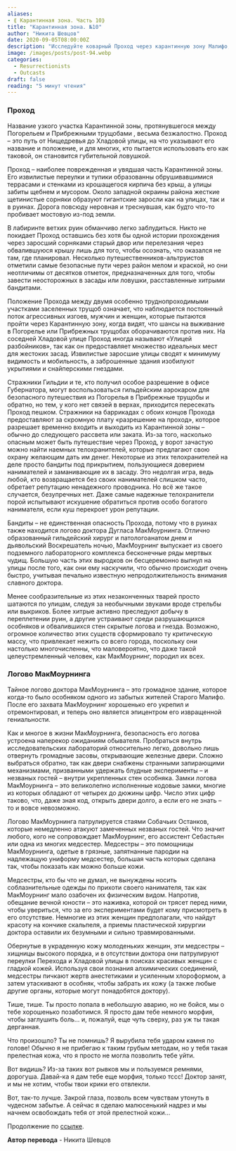 ```yaml
---
aliases: 
- ⟪ Карантинная зона. Часть 10⟫
title: "Карантинная зона. №10"
author: "Никита Шевцов"
date: 2020-09-05T08:00:00Z
description: "Исследуйте коварный Проход через карантинную зону Малифо, путь между трущобами Погореля и набережной. Обветшалые улицы и переулки засыпаны щебнем и заросли колючим сорняком, из-за чего легко заблудиться в лабиринте руин. Остерегайтесь ловушек, расставленных коварными бандитами, и слушайте истории тех, кто отважился на предательское путешествие, пробираясь по опасной местности этой изношенной и забытой части города."
image: /images/posts/post-94.webp
categories: 
  - Resurrectionists
  - Outcasts
draft: false
reading: "5 минут чтения"
---
```


### Проход

Название узкого участка Карантинной зоны, протянувшегося между Погорельем и Прибрежными трущобами , весьма безжалостно. Проход – это путь от Нищедревья до Хладовой улицы, на что указывают его название и положение, и для многих, кто пытается использовать его как таковой, он становится губительной ловушкой.

Проход – наиболее поврежденная и увядшая часть Карантинной зоны. Его извилистые переулки и тупики образованны обрушивавшимися террасами и стенками из крошащегося кирпича без крыш, а улицы забиты щебнем и мусором. Около западной окраины района жесткие щетинистые сорняки образуют гигантские заросли как на улицах, так и в руинах. Дорога повсюду неровная и треснувшая, как будто что-то пробивает мостовую из-под земли.

В лабиринте ветхих руин обманчиво легко заблудиться. Никто не покидает Проход оставшись без хотя бы одной истории прохождения через заросший сорняками старый двор или перелезания через обвалившуюся крышу лишь для того, чтобы осознать, что оказался не там, где планировал. Несколько путешественников-альтруистов отметили самые безопасные пути через район мелом и краской, но они неотличимы от десятков отметок, предназначенных для того, чтобы завести неосторожных в засады или ловушки, расставленные хитрыми бандитами.

Положение Прохода между двумя особенно труднопроходимыми участками заселенных трущоб означает, что наблюдается постоянный поток агрессивных изгоев, мужчин и женщин, которые пытаются пройти через Карантинную зону, когда видят, что шансы на выживание в Погорелье или Прибрежных трущобах оборачиваются против них. На соседней Хладовой улице Проход иногда называют «Улицей разбойников», так как он предоставляет множество идеальных мест для жестоких засад. Извилистые заросшие улицы сводят к минимуму видимость и мобильность, а заброшенные здания изобилуют укрытиями и снайперскими гнездами.

Стражники Гильдии и те, кто получил особое разрешение в офисе Губернатора, могут воспользоваться гильдейским аэрокаром для безопасного путешествия из Погорелья в Прибрежные трущобы и обратно, но тем, у кого нет связей в верхах, приходится пересекать Проход пешком. Стражники на баррикадах с обоих концов Прохода предоставляют за скромную плату «разрешение на проход», которое разрешает временно входить и выходить из Карантинной зоны – обычно до следующего рассвета или заката. Из-за того, насколько опасным может быть путешествие через Проход, у ворот зачастую можно найти наемных телохранителей, которые предлагают свою охрану желающим дать им денег. Некоторые из этих телохранителей на деле просто бандиты под прикрытием, пользующиеся доверием нанимателей и заманивающие их в засаду. Это недолгая игра, ведь любой, кто возвращается без своих нанимателей слишком часто, обретает репутацию ненадежного проводника. Но всё же такое случается, безупречных нет. Даже самые надежные телохранители порой испытывают искушение обратиться против особо богатого нанимателя, если куш перекроет урон репутации.

Бандиты – не единственная опасность Прохода, потому что в руинах также находится логово доктора Дугласа МакМоурнинга. Отлично образованный гильдейский хирург и патологоанатом днем и дьявольский Воскрешатель ночью, МакМоурнинг выпускает из своего подземного лабораторного комплекса бесконечные ряды мертвых чудищ. Большую часть этих выродков он бесцеремонно выпнул на улицы после того, как они ему наскучили, что обычно происходит очень быстро, учитывая печально известную непродолжительность внимания славного доктора.

Менее сообразительные из этих незаконченных тварей просто шатаются по улицам, следуя за необычными звуками вроде стрельбы или выкриков. Более хитрые активно преследуют добычу в переплетении руин, а другие устраивают среди разрушающихся особняков и обвалившихся стен скрытые логова и гнезда. Возможно, огромное количество этих существ сформировало ту критическую массу, что привлекает нежить со всего города, поскольку они настолько многочисленны, что маловероятно, что даже такой целеустремленный человек, как МакМоурнинг, породил их всех.

### Логово МакМоурнинга

Тайное логово доктора МакМоурнинга – это громадное здание, которое когда-то было особняком одного из забытых жителей Старого Малифо. После его захвата МакМоурнинг хорошенько его укрепил и отремонтировал, и теперь оно является эпицентром его извращенной гениальности.

Как и многое в жизни МакМоурнинга, безопасность его логова устроена наперекор ожиданиям обывателя. Пробраться внутрь исследовательских лабораторий относительно легко, довольно лишь отвернуть громадные засовы, открывающие железные двери. Сложно выбраться обратно, так как двери снабжены странными запирающими механизмами, призванными удержать блудные эксперименты – и незваных гостей – внутри укрепленных стен особняка. Замки логова МакМоурнинга – это великолепно исполненные кодовые замки, многие из которых обладают от четырех до дюжины цифр. Число этих цифр таково, что, даже зная код, открыть двери долго, а если его не знать – то и вовсе невозможно.

Логово МакМоурнинга патрулируется стаями Собачьих Останков, которые немедленно атакуют замеченных незваных гостей. Что значит любого, кого не сопровождает МакМоурнинг, его ассистент Себастьян или одна из многих медсестер. Медсестры – это помощницы МакМоурнинга, одетые в грязные, запятнанные пародии на надлежащую униформу медсестер, большая часть которых сделана так, чтобы показать как можно больше кожи.

Медсестры, кто бы что не думал, не вынуждены носить соблазнительные одежды по прихоти своего нанимателя, так как МакМоурнинг мало озабочен их физическим видом. Напротив, обещание вечной юности – это наживка, которой он трясет перед ними, чтобы увериться, что за его экспериментами будет кому присмотреть в его отсутствие. Немногие из этих женщин предполагали, что найдут красоту на кончике скальпеля, а приемы пластической хирургии доктора оставили их безумными и сильно травмированными.

Обернутые в украденную кожу молоденьких женщин, эти медсестры – хищницы высокого порядка, и в отсутствии доктора они патрулируют переулки Перехода и Хладовой улицы в поисках красивых женщин с гладкой кожей. Используя свои познания алхимических соединений, медсестры пичкают жертв анестетиками и усиленным хлороформом, а затем утаскивают в особняк, чтобы забрать их кожу (а также любые другие органы, которые могут понадобятся доктору).

Тише, тише. Ты просто попала в небольшую аварию, но не бойся, мы о тебе хорошенько позаботимся. Я просто дам тебе немного морфия, чтобы заглушить боль… и, пожалуй, еще чуть сверху, раз уж ты такая дерганная.

Что произошло? Ты не помнишь? Я вырубила тебя ударом камня по голове! Обычно я не прибегаю к таким грубым методам, но у тебя такая прелестная кожа, что я просто не могла позволить тебе уйти.

Вот видишь? Из-за таких вот рывков мы и пользуемся ремнями, дорогуша. Давай-ка я дам тебе еще морфия, только тссс! Доктор занят, и мы не хотим, чтобы твои крики его отвлекли.

Вот, так-то лучше. Закрой глаза, позволь всем чувствам утонуть в чудесном забытье. А сейчас я сделаю малюсенький надрез и мы начнем освобождать тебя от этой прелестной кожи…


Продолжение по [ссылке](http://malifaux.vercel.app/posts/post-95).


**Автор перевода** - Никита Шевцов

